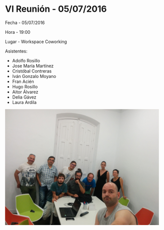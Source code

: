 # VI Reunión - 05/07/2016

Fecha - 05/07/2016

Hora  - 19:00

Lugar - Workspace Coworking

Asistentes:
* Adolfo Rosillo
* Jose María Martínez
* Cristóbal Contreras
* Iván Gonzalo Moyano
* Fran Acién
* Hugo Rosillo
* Aitor Álvarez
* Delia Gávez
* Laura Ardila

![Asistentes VI Reunión](IMG_20160705_211103.jpg)
